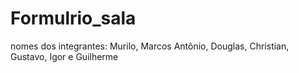 # Formulrio_sala
nomes dos integrantes: Murilo, Marcos Antônio, Douglas, Christian, Gustavo, Igor e Guilherme
